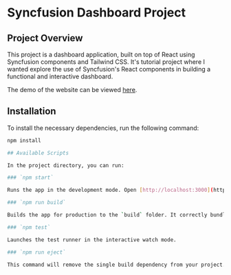 # Syncfusion Dashboard Project
## Project Overview

This project is a dashboard application, built on top of React using Syncfusion components and Tailwind CSS.
It's tutorial project where I wanted explore the use of Syncfusion's React components in building a functional and interactive dashboard.

The demo of the website can be viewed [here](https://main--ice-store-dashboard.netlify.app/).


## Installation

To install the necessary dependencies, run the following command:

```bash
npm install

## Available Scripts

In the project directory, you can run:

### `npm start`

Runs the app in the development mode. Open [http://localhost:3000](http://localhost:3000) to view it in your browser.

### `npm run build`

Builds the app for production to the `build` folder. It correctly bundles React in production mode and optimizes the build for the best performance.

### `npm test`

Launches the test runner in the interactive watch mode.

### `npm run eject`

This command will remove the single build dependency from your project.
